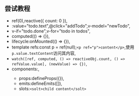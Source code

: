 ## 尝试教程

- ref(0),reactive({ count: 0 }),
- :value="todo.text",@click="addTodo",v-model="newTodo",
- v-if="todo.done",v-for="todo in todos",
- computed(() => {}),
- lifecycle:onMounted(() => {}),
- template refs:const p = ref(null);`<p ref="p">content</p>`,使用`p.value.textContent`访问其内容,
- `watch([ref, computed, () => reactiveObj.count, () => refValue.value], (newValue) => {})`,
- components:<ChildComp />,
  - props:defineProps({}),
  - emits:defineEmits([]),
  - slots:`<solt>child content</solt>`
